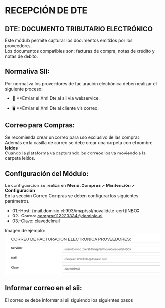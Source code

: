 # RECEPCIÓN DE DTE

## DTE: DOCUMENTO TRIBUTARIO ELECTRÓNICO

Este módulo permite capturar los documentos emitidos por los proveedores.
<br>Los documentos compatibles son: facturas de compra, notas de crédito y notas de débito.

## Normativa SII:
Por normativa los proveedores de facturación electrónica deben realizar el siguiente proceso:

-   🔲 **Enviar el Xml Dte al sii via webservice.

-   🖥 **Enviar el Xml Dte al cliente via correo. 

## Correo para Compras:
Se recomienda crear un correo para uso exclusivo de las compras.
<br>Además en la casilla de correo se debe crear una carpeta con el nombre <b>leidos</b>
<br>Cuando la plataforma va capturando los correos los va moviendo a la carpeta leidos.

## Configuración del Módulo:
La configuracion se realiza en <b>Menú: Compras > Mantención > Configuración</b>
<br>En la sección Correo Compras se deben configurar los siguientes parámetros.

-   01.-Host: {mail.dominio.cl:993/imap/ssl/novalidate-cert}INBOX
-   02.-Correo: compras112223334@dominio.cl
-   03.-Clave: clavedelmail

Imagen de ejemplo:
<img src="correo_compras.png"   />


## Informar correo en el sii:
El correo se debe informar al sii siguiendo los siguientes pasos



 
